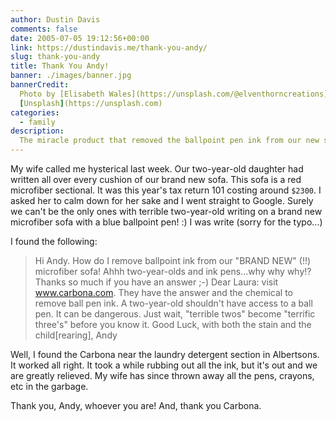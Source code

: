 ```yaml
---
author: Dustin Davis
comments: false
date: 2005-07-05 19:12:56+00:00
link: https://dustindavis.me/thank-you-andy/
slug: thank-you-andy
title: Thank You Andy!
banner: ./images/banner.jpg
bannerCredit:
  Photo by [Elisabeth Wales](https://unsplash.com/@elventhorncreations) on
  [Unsplash](https://unsplash.com)
categories:
  - family
description:
  The miracle product that removed the ballpoint pen ink from our new sofa
---
```


My wife called me hysterical last week. Our two-year-old daughter had written
all over every cushion of our brand new sofa. This sofa is a red microfiber
sectional. It was this year's tax return 101 costing around `$2300`. I asked her
to calm down for her sake and I went straight to Google. Surely we can't be the
only ones with terrible two-year-old writing on a brand new microfiber sofa with
a blue ballpoint pen! :) I was write (sorry for the typo...)

I found the following:

> Hi Andy. How do I remove ballpoint ink from our "BRAND NEW" (!!) microfiber
> sofa! Ahhh two-year-olds and ink pens...why why why!? Thanks so much if you
> have an answer ;-) Dear Laura: visit www.carbona.com. They have the answer and
> the chemical to remove ball pen ink. A two-year-old shouldn't have access to a
> ball pen. It can be dangerous. Just wait, "terrible twos" become "terrific
> three's" before you know it. Good Luck, with both the stain and the
> child[rearing], Andy

Well, I found the Carbona near the laundry detergent section in Albertsons. It
worked all right. It took a while rubbing out all the ink, but it's out and we
are greatly relieved. My wife has since thrown away all the pens, crayons, etc
in the garbage.

Thank you, Andy, whoever you are! And, thank you Carbona.
